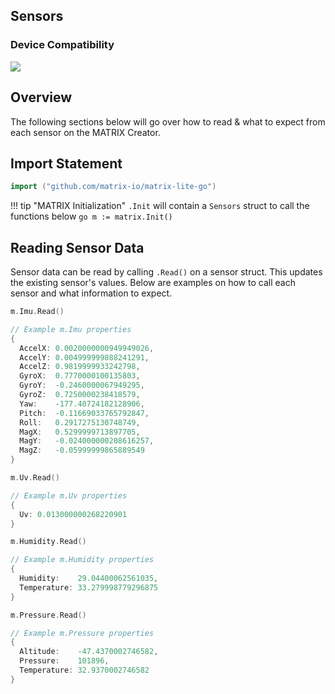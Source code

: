 <h2 style="padding-top:0">Sensors</h2>

### Device Compatibility
<img class="creator-compatibility-icon" src="../../../img/creator-icon.svg">

## Overview
The following sections below will go over how to read & what to expect from each sensor on the MATRIX Creator.

## Import Statement
```go
import ("github.com/matrix-io/matrix-lite-go")
```

!!! tip "MATRIX Initialization"
    `.Init` will contain a `Sensors` struct to call the functions below
    ```go
    m := matrix.Init()
    ```

## Reading Sensor Data
Sensor data can be read by calling `.Read()` on a sensor struct. This updates the existing sensor's values. Below are examples on how to call each sensor and what information to expect.

```go tab="IMU"
m.Imu.Read()

// Example m.Imu properties
{ 
  AccelX: 0.0020000000949949026,
  AccelY: 0.004999999888241291,
  AccelZ: 0.9819999933242798,
  GyroX:  0.7770000100135803,
  GyroY:  -0.2460000067949295,
  GyroZ:  0.7250000238418579,
  Yaw:    -177.40724182128906,
  Pitch:  -0.11669033765792847,
  Roll:   0.2917275130748749,
  MagX:   0.5299999713897705,
  MagY:   -0.024000000208616257,
  MagZ:   -0.05999999865889549 
}
```

```go tab="UV"
m.Uv.Read()

// Example m.Uv properties
{ 
  Uv: 0.013000000268220901 
}
```

```go tab="Humidity"
m.Humidity.Read()

// Example m.Humidity properties
{ 
  Humidity:    29.04400062561035, 
  Temperature: 33.279998779296875 
}
```

```go tab="Pressure"
m.Pressure.Read()

// Example m.Pressure properties
{ 
  Altitude:    -47.4370002746582,
  Pressure:    101896,
  Temperature: 32.9370002746582 
}
```
